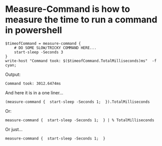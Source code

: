 # Measure-Command is how to measure the time to run a command in powershell



	$timeofCommand = measure-command {
		# DO SOME SLOW/TRICKY COMMAND HERE...
		start-sleep -Seconds 3
	}
	write-host "Command took: $($timeofCommand.TotalMilliseconds)ms"  -f cyan;

Output:

	Command took: 3012.6474ms



And here it is in a one liner...


	(measure-command {  start-sleep -Seconds 1;  }).TotalMilliseconds

Or:	
	
	measure-command {  start-sleep -Seconds 1;  } | % TotalMilliseconds
	
Or just...

	measure-command {  start-sleep -Seconds 1;  }
	
